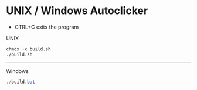 # UNIX / Windows Autoclicker

-   CTRL+C exits the program

UNIX

```bash
chmox +x build.sh
./build.sh
```

---

Windows

```powershell
./build.bat
```
